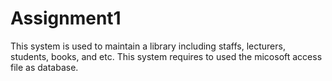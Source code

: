 # Assignment1
This system is used to maintain a library including staffs, lecturers, students, books, and etc.
This system requires to used the micosoft access file as database.
